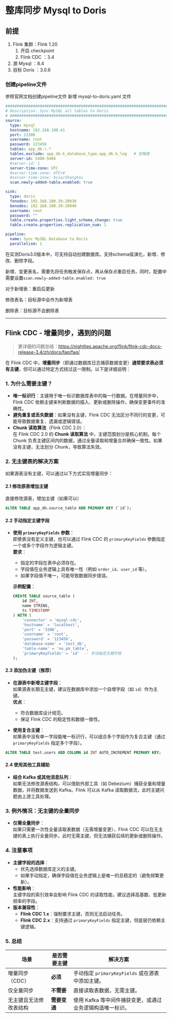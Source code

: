 # 整库同步 Mysql to Doris
## 前提
1. Flink 集群：Flink 1.20
   1. 开启 checkpoint
   2. Flink CDC ：3.4
2. 源 Mysql ：8.4
3. 目标 Doris ：3.0.6

### 创建pipeline文件
参照官网文档创建pipeline文件
新增 mysql-to-doris.yaml 文件
```yaml 
################################################################################
# Description: Sync MySQL all tables to Doris
# ################################################################################
source:
  type: mysql
  hostname: 192.168.100.41
  port: 23306
  username: root
  password: 123456
  tables: app_db.\.*
  tables.exclude: app_db.k_database_type,app_db.k_log   # 忽略表
  server-id: 5400-5404
  #server-id: 1
  server-time-zone: UTC
  #server-time-zone: UTC+8
  #server-time-zone: Asia/Shanghai
  scan.newly-added-table.enabled: true

sink:
  type: doris
  fenodes: 192.168.100.39:28030
  benodes: 192.168.100.39:28040
  username: root
  password: ""
  table.create.properties.light_schema_change: true
  table.create.properties.replication_num: 1

pipeline:
  name: Sync MySQL Database to Doris
  parallelism: 1
```
在实测Doris3.0版本中，可支持自动创建数据库。支持schema级演化，新增、修改、删除字段。

新增、变更表名，需要先将任务触发保存点，再从保存点重启任务。同时，配置中需要设置`scan.newly-added-table.enabled: true`

对于新增表：重启后更新

修改表名：目标源中会作为新增表

删除表：目标源不会删除表



---

## Flink CDC - 增量同步，遇到的问题
> 更详细的问题总结：https://nightlies.apache.org/flink/flink-cdc-docs-release-3.4/zh/docs/faq/faq/

在 Flink CDC 中，**增量同步**（即通过数据库日志捕获数据变更）**通常要求表必须有主键**，但可以通过特定方式绕过这一限制。以下是详细说明：


### **1. 为什么需要主键？**
- **唯一标识行**：主键用于唯一标识数据库表中的每一行数据。在增量同步中，Flink CDC 依赖主键来判断数据的插入、更新或删除操作，确保变更事件的准确性。
- **避免重复或丢失数据**：如果没有主键，Flink CDC 无法区分不同行的变更，可能导致数据重复、遗漏或逻辑错误。
- **Chunk 读取算法**（Flink CDC 2.0）：  
  在 Flink CDC 2.0 的 **Chunk 读取算法** 中，主键范围划分是核心机制。每个 Chunk 负责主键区间内的数据，通过全量读取和增量合并确保一致性。如果没有主键，无法划分 Chunk，导致算法失效。


### **2. 无主键表的解决方案**
如果源表没有主键，可以通过以下方式实现增量同步：

#### 2.1 修改原表增加主键
直接修改源表，增加主键（如果可以）
```sql
ALTER TABLE app_db.source_table ADD PRIMARY KEY (`id`);
```

#### **2.2 手动指定主键字段**
- **使用 `primaryKeyFields` 参数**：  
  即使表没有定义主键，也可以通过 Flink CDC 的 `primaryKeyFields` 参数指定一个或多个字段作为逻辑主键。  
  **要求**：  
  - 指定的字段在表中必须存在。
  - 字段值在业务逻辑上具有唯一性（例如 `order_id`、`user_id` 等）。
  - 如果字段值不唯一，可能导致数据同步错误。

  **示例配置**：
  ```sql
  CREATE TABLE source_table (
      id INT,
      name STRING,
      ts TIMESTAMP
  ) WITH (
      'connector' = 'mysql-cdc',
      'hostname' = 'localhost',
      'port' = '3306',
      'username' = 'root',
      'password' = '123456',
      'database-name' = 'test_db',
      'table-name' = 'no_pk_table',
      'primaryKeyFields' = 'id'  -- 手动指定主键字段
  );
  ```

#### **2.3 添加伪主键（推荐）**
- **在源表中新增主键字段**：  
  如果源表长期无主键，建议在数据库中添加一个自增字段（如 `id`）作为主键。  
  **优点**：  
  - 符合数据库设计规范。
  - 保证 Flink CDC 的稳定性和数据一致性。

- **使用复合主键**：  
  如果表中没有单一字段能唯一标识行，可以组合多个字段作为复合主键（通过 `primaryKeyFields` 指定多个字段）。

```sql
ALTER TABLE test.users ADD COLUMN id INT AUTO_INCREMENT PRIMARY KEY;
```

#### **2.4 使用其他工具辅助**
- **结合 Kafka 或其他消息队列**：  
  如果无法修改源表结构，可以借助外部工具（如 Debezium）捕获全量和增量数据，并将数据发送到 Kafka。Flink 可以从 Kafka 读取数据流，此时主键问题由上游工具处理。


### **3. 例外情况：无主键的全量同步**
- **仅需全量同步**：  
  如果只需要一次性全量读取表数据（无需增量变更），Flink CDC 可以在无主键的表上执行全量同步。此时无需主键，但无法捕获后续的更新或删除操作。


### **4. 注意事项**
- **主键字段的选择**：  
  - 优先选择数据库定义的主键。
  - 如果手动指定，确保字段值在业务逻辑上是唯一的且稳定的（避免频繁更新）。
- **性能影响**：  
  主键字段的索引效率会影响 Flink CDC 的读取性能，建议选择高基数、低更新频率的字段。
- **版本兼容性**：  
  - **Flink CDC 1.x**：强制要求主键，否则无法启动任务。
  - **Flink CDC 2.x**：支持通过 `primaryKeyFields` 指定主键，但底层仍依赖主键逻辑。


### **5. 总结**
| **场景**                | **是否需要主键** | **解决方案**                                                                 |
|-------------------------|------------------|------------------------------------------------------------------------------|
| 增量同步（CDC）         | **必须**         | 手动指定 `primaryKeyFields` 或在源表中添加主键。                              |
| 仅全量同步              | **不需要**       | 直接读取表数据，无需主键。                                                  |
| 无主键且无法修改表结构  | **需要变通**     | 使用 Kafka 等中间件捕获变更，或通过业务逻辑构造唯一标识。                   |

